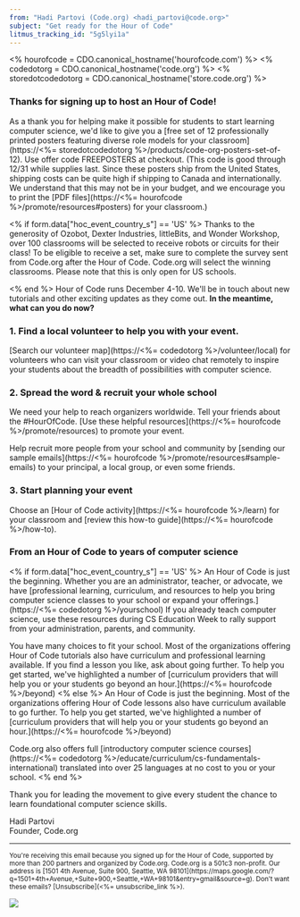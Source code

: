 ```yaml
---
from: "Hadi Partovi (Code.org) <hadi_partovi@code.org>"
subject: "Get ready for the Hour of Code"
litmus_tracking_id: "5g5lyi1a"
---
```

  <% hourofcode = CDO.canonical_hostname('hourofcode.com') %>
  <% codedotorg = CDO.canonical_hostname('code.org') %>
  <% storedotcodedotorg = CDO.canonical_hostname('store.code.org') %>

### Thanks for signing up to host an Hour of Code!
As a thank you for helping make it possible for students to start learning computer science, we'd like to give you a [free set of 12 professionally printed posters featuring diverse role models for your classroom](https://<%= storedotcodedotorg %>/products/code-org-posters-set-of-12). Use offer code FREEPOSTERS at checkout. (This code is good through 12/31 while supplies last. Since these posters ship from the United States, shipping costs can be quite high if shipping to Canada and internationally. We understand that this may not be in your budget, and we encourage you to print the [PDF files](https://<%= hourofcode %>/promote/resources#posters) for your classroom.)

<% if form.data["hoc_event_country_s"] == 'US' %>
Thanks to the generosity of Ozobot, Dexter Industries, littleBits, and Wonder Workshop, over 100 classrooms will be selected to receive robots or circuits for their class! To be eligible to receive a set, make sure to complete the survey sent from Code.org after the Hour of Code. Code.org will select the winning classrooms. Please note that this is only open for US schools.

<% end %>
Hour of Code runs December 4-10. We'll be in touch about new tutorials and other exciting updates as they come out. **In the meantime, what can you do now?**

### 1. Find a local volunteer to help you with your event.
[Search our volunteer map](https://<%= codedotorg %>/volunteer/local) for volunteers who can visit your classroom or video chat remotely to inspire your students about the breadth of possibilities with computer science.

### 2. Spread the word & recruit your whole school
We need your help to reach organizers worldwide. Tell your friends about the #HourOfCode. [Use these helpful resources](https://<%= hourofcode %>/promote/resources) to promote your event.

Help recruit more people from your school and community by [sending our sample emails](https://<%= hourofcode %>/promote/resources#sample-emails) to your principal, a local group, or even some friends.

### 3. Start planning your event
Choose an [Hour of Code activity](https://<%= hourofcode %>/learn) for your classroom and [review this how-to guide](https://<%= hourofcode %>/how-to).

### From an Hour of Code to years of computer science
<% if form.data["hoc_event_country_s"] == 'US' %>
An Hour of Code is just the beginning. Whether you are an administrator, teacher, or advocate, we have [professional learning, curriculum, and resources to help you bring computer science classes to your school or expand your offerings.](https://<%= codedotorg %>/yourschool) If you already teach computer science, use these resources during CS Education Week to rally support from your administration, parents, and community.

You have many choices to fit your school. Most of the organizations offering Hour of Code tutorials also have curriculum and professional learning available. If you find a lesson you like, ask about going further. To help you get started, we've highlighted a number of [curriculum providers that will help you or your students go beyond an hour.](https://<%= hourofcode %>/beyond)
<% else %>
An Hour of Code is just the beginning. Most of the organizations offering Hour of Code lessons also have curriculum available to go further. To help you get started, we've highlighted a number of [curriculum providers that will help you or your students go beyond an hour.](https://<%= hourofcode %>/beyond) 

Code.org also offers full [introductory computer science courses](https://<%= codedotorg %>/educate/curriculum/cs-fundamentals-international) translated into over 25 languages at no cost to you or your school.
<% end %>
 
Thank you for leading the movement to give every student the chance to learn foundational computer science skills.
 
Hadi Partovi<br />
Founder, Code.org<br />

<hr/>
<small>
You're receiving this email because you signed up for the Hour of Code, supported by more than 200 partners and organized by Code.org. Code.org is a 501c3 non-profit. Our address is [1501 4th Avenue, Suite 900, Seattle, WA 98101](https://maps.google.com/?q=1501+4th+Avenue,+Suite+900,+Seattle,+WA+98101&entry=gmail&source=g). Don't want these emails? [Unsubscribe](<%= unsubscribe_link %>).
</small>

![](<%= tracking_pixel %>)
